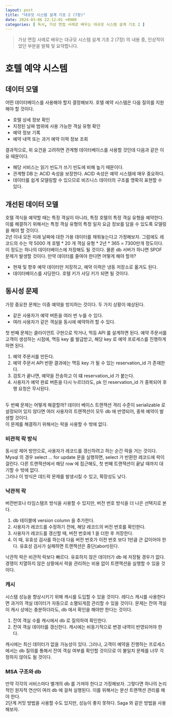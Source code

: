 ```yaml
---
layout: post
title: "대규모 시스템 설계 기초 2 (7장)"
date: 2024-03-06 22:12:01 +0900
categories: [ 독서, 가상 면접 사례로 배우는 대규모 시스템 설계 기초 2 ]
---
```


> 가상 면접 사례로 배우는 대규모 시스템 설계 기초 2 (7장) 의 내용 중, 인상적이었던 부분을 발췌 및 요약합니다.

# 호텔 예약 시스템

## 데이터 모델

어떤 데이터베이스를 사용해야 할지 결정해보자. 호텔 예약 시스템은 다음 질의를 지원해야 할 것이다.

- 호텔 상세 정보 확인
- 지정된 날짜 범위에 사용 가능한 객실 유형 확인
- 예약 정보 기록
- 예약 내역 또는 과거 예약 이력 정보 조회

결과적으로, 위 요건을 고려하면 관계형 데이터베이스를 사용할 것인데 다음과 같은 이유 때문이다.

- 해당 서비스는 읽기 빈도가 쓰기 빈도에 비해 높기 때문이다.
- 관계형 DB 는 ACID 속성을 보장한다. ACID 속성은 예약 시스템에 매우 중요하다.
- 데이터를 쉽게 모델링할 수 있으므로 비즈니스 데이터의 구조를 명확히 표현할 수 있다.

## 개선된 데이터 모델

호텔 객식을 예약할 때는 특정 객실이 아니라, 특정 호텔의 특정 객실 유형을 예약한다. 이를 해결하기 위해서는 특정 객실 유형의 특정 일자 요금 정보를 담을 수 있도록 모델링을
해야 할 것이다.
<br>
2년 이내 모든 미래 날짜에 대한 가용 데이터를 채워놓는다고 가정해보자. 그럼에도 레코드의 수는 약 5000 개 호텔 * 20 개 객실 유형 * 2년 * 365 = 7300만개
정도이다.
<br>
이 정도는 하나의 데이터베이스에 저장해도 될 것이다. 물론 db 서버가 하나면 SPOF 문제가 발생할 것이다. 만약 데이터를 줄여야 한다면 어떻게 해야 할까?

- 현재 및 향후 예약 데이터만 저장하고, 예약 이력은 냉동 저장소로 옮겨도 된다.
- 데이터베이스를 샤딩한다. 호텔 키가 샤딩 키가 되면 될 것이다.

## 동시성 문제

가장 중요한 문제는 이중 예약을 방지하는 것이다. 두 가지 상황이 예상된다.

- 같은 사용자가 예약 버튼을 여러 번 누를 수 있다.
- 여러 사용자가 같은 객실을 동시에 예약하려 할 수 있다.

첫 번째 문제는 클라이언트 구현으로 막거나, 먹등 API 를 설계하면 된다. 예약 주문서를 고객이 생성하는 시점에, 멱등 key 를 발급받고, 해당 key 로 예약 프로세스를
진행하게 하면 된다.

1. 예약 주문서를 만든다.
2. 예약 주문서 API 반환 결과에는 멱등 key 가 될 수 있는 reservation_id 가 존재한다.
3. 검토가 끝나면, 예약을 전송하고 이 떄 reservation_id 가 붙는다.
4. 사용자가 예약 완료 버튼을 다시 누르더라도, pk 인 reservation_id 가 중복되어 후행 요청은 무시된다.

<br>
두 번째 문제는 어떻게 해결할까? 데이터 베이스 트랜잭션 격리 수준이 serializable 로 설정되어 있지 않다면 여러 사용자의 트랜잭션이 모두 db 에 반영되어, 중복 예약이 발생할 것이다.
<br>
이 문제를 해결하기 위해서는 락을 사용할 수 밖에 없다.

### 비관적 락 방식

동시성 제어 방안으로, 사용자가 레코드를 갱신하려고 하는 순간 락을 거는 것이다. Mysql 의 경우 select ... for update 문을 실행하면, select 가 반환한
레코드에 락이 걸린다.
다른 트랜잭션에서 해당 row 에 접근해도, 첫 번째 트랜잭션이 끝날 때까지 대기할 수 밖에 없다.
<br>
그러나 이 방식은 데드락 문제를 발생시킬 수 있고, 확장성도 낮다.

### 낙관적 락

버전번호나 타임스탬프 방식을 사용할 수 있지만, 버전 번호 방식을 더 나은 선택지로 본다.

1. db 테이블에 version column 을 추가한다.
2. 사용자가 레코드를 수정하기 전에, 해당 레코드의 버전 번호를 확인한다.
3. 사용자가 레코드를 갱신할 때, 버전 번호에 1 을 더한 후 저장한다.
4. 이 때, 유효성 검사를 하는데 다음 버전 번호가 이전 번호 보다 1만큼 큰 값이어야 한다. 유효성 검사가 실패하면 트랜잭션은 중단(abort)된다.

낙관적 락은 비관적 락보다 빠르다. 유효하지 않은 데이터가 db 에 저장될 경우가 없다. 경쟁이 치열하지 않은 상황에서 락을 관리하는 비용 없이 트랜잭션을 실행할 수 있을 것이다.

### 캐시

시스템 성능을 향상시키기 위해 캐시를 도입할 수 있을 것이다. 레디스 캐시를 사용한다면 과거의 객실 데이터가 자동으로 소멸되게끔 관리할 수 있을 것이다. 문제는 잔여 객실이 캐시
상에는 충분하더라도, db 에서 확인을 해야만 한다는 것이다.

1. 잔여 객실 수를 캐시에서 db 로 질의하여 확인한다.
2. 잔여 객실 데이터를 갱신한다. 캐시에는 비동기적으로 변경 내역이 반영되어야 한다.

캐시에는 최신 데이터가 없을 가능성이 있다. 그러나, 고객이 예약을 진행하는 프로세스에서는 db 질의를 통해서 잔여 객실 여부를 확인할 것이므로 이 불일치 문제를 너무 걱정하지 않아도 될 것이다.

### MSA 구조와 db

만약 각각의 서비스마다 별개의 db 를 가져야 한다고 가정해보자. 그렇다면 하나의 논리적인 원자적 연산이 여러 db 에 걸쳐 실행된다. 이를 위해서는 분산 트랜잭션 관리를 해야 한다.
<br>
2단계 커밋 방법을 사용할 수도 있지만, 성능이 좋지 못하다. Saga 와 같은 방법을 사용해보자.


